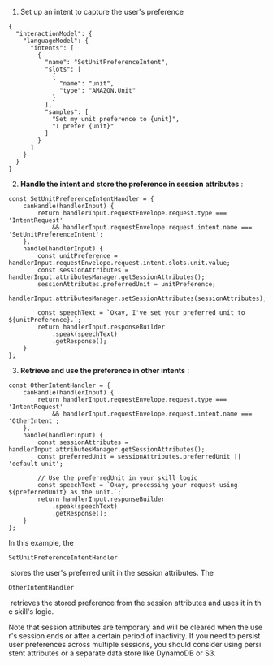 1) Set up an intent to capture the user's preference
```
{
  "interactionModel": {
    "languageModel": {
      "intents": [
        {
          "name": "SetUnitPreferenceIntent",
          "slots": [
            {
              "name": "unit",
              "type": "AMAZON.Unit"
            }
          ],
          "samples": [
            "Set my unit preference to {unit}",
            "I prefer {unit}"
          ]
        }
      ]
    }
  }
}

```

2. **Handle the intent and store the preference in session attributes** :


```
const SetUnitPreferenceIntentHandler = {
    canHandle(handlerInput) {
        return handlerInput.requestEnvelope.request.type === 'IntentRequest'
            && handlerInput.requestEnvelope.request.intent.name === 'SetUnitPreferenceIntent';
    },
    handle(handlerInput) {
        const unitPreference = handlerInput.requestEnvelope.request.intent.slots.unit.value;
        const sessionAttributes = handlerInput.attributesManager.getSessionAttributes();
        sessionAttributes.preferredUnit = unitPreference;
        handlerInput.attributesManager.setSessionAttributes(sessionAttributes);

        const speechText = `Okay, I've set your preferred unit to ${unitPreference}.`;
        return handlerInput.responseBuilder
            .speak(speechText)
            .getResponse();
    }
};
```

3. **Retrieve and use the preference in other intents** :

```
const OtherIntentHandler = {
    canHandle(handlerInput) {
        return handlerInput.requestEnvelope.request.type === 'IntentRequest'
            && handlerInput.requestEnvelope.request.intent.name === 'OtherIntent';
    },
    handle(handlerInput) {
        const sessionAttributes = handlerInput.attributesManager.getSessionAttributes();
        const preferredUnit = sessionAttributes.preferredUnit || 'default unit';

        // Use the preferredUnit in your skill logic
        const speechText = `Okay, processing your request using ${preferredUnit} as the unit.`;
        return handlerInput.responseBuilder
            .speak(speechText)
            .getResponse();
    }
};

```

In this example, the 

```
SetUnitPreferenceIntentHandler
```

 stores the user's preferred unit in the session attributes. The 

```
OtherIntentHandler
```

 retrieves the stored preference from the session attributes and uses it in the skill's logic.

Note that session attributes are temporary and will be cleared when the user's session ends or after a certain period of inactivity. If you need to persist user preferences across multiple sessions, you should consider using persistent attributes or a separate data store like DynamoDB or S3.
